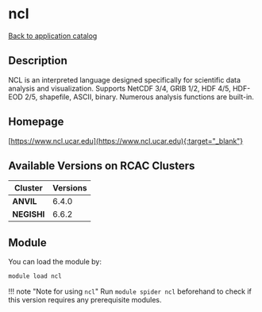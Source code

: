 # ncl

[Back to application catalog](../app_catalog.md)

## Description

NCL is an interpreted language designed specifically for scientific data analysis and visualization. Supports NetCDF 3/4, GRIB 1/2, HDF 4/5, HDF-EOD 2/5, shapefile, ASCII, binary. Numerous analysis functions are built-in.

## Homepage

[https://www.ncl.ucar.edu](https://www.ncl.ucar.edu){:target="_blank"}

## Available Versions on RCAC Clusters

|Cluster|Versions|
|---|---|
**ANVIL**|6.4.0
**NEGISHI**|6.6.2

## Module

You can load the module by:

```bash
module load ncl
```

!!! note "Note for using `ncl`"
    Run `module spider ncl` beforehand to check if this version requires any prerequisite modules.

